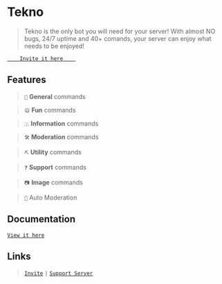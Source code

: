 # Tekno

> Tekno is the only bot you will need for your server! With almost NO bugs, 24/7 uptime and 40+ comands, your server can enjoy what needs to be enjoyed!

[`     Invite it here     `](https://dsc.gg/tekno)

## Features

> `📖` **General** commands

> `😄` **Fun** commands

> `🇮` **Information** commands

> `🛠️` **Moderation** commands

> `⛏️` **Utility** commands

> `❓` **Support** commands

> `📷` **Image** commands

> `🔨` Auto Moderation

## Documentation

[` View it here `](https://tekno.gitbook.io/docs/)

## Links 

> [`Invite`](https://dsc.gg/tekno) `|` [`Support Server`](https://discord.gg/8qnMgRUuHJ)
